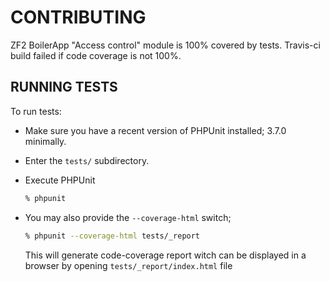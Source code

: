 # CONTRIBUTING

ZF2 BoilerApp "Access control" module is 100% covered by tests. Travis-ci build failed if code coverage is not 100%.

## RUNNING TESTS

To run tests:

- Make sure you have a recent version of PHPUnit installed; 3.7.0
  minimally.
- Enter the `tests/` subdirectory.
- Execute PHPUnit

  ```sh
  % phpunit
  ```

- You may also provide the `--coverage-html` switch;

  ```sh
  % phpunit --coverage-html tests/_report
  ```

  This will generate code-coverage report witch can be displayed in a browser by opening `tests/_report/index.html` file